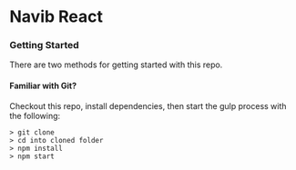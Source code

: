 # Navib React

### Getting Started

There are two methods for getting started with this repo.

#### Familiar with Git?
Checkout this repo, install dependencies, then start the gulp process with the following:
```
> git clone
> cd into cloned folder
> npm install
> npm start
```
